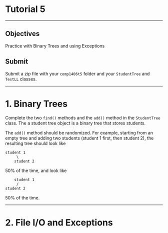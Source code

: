 # Tutorial 5
---

## Objectives  
Practice with Binary Trees and using Exceptions 


## Submit

Submit a zip file with your `comp1406t5` folder and your `StudentTree` and `TestLL` classes. 

---


# 1. Binary Trees 

Complete the two `find()` methods and the `add()` method in the `StudentTree` class. The a student tree object is a binary tree that stores students. 

The `add()` method should be randomized. For example, starting from an empty tree and adding two students (student 1 first, then student 2), the resulting tree should look like

```
student 1
     \
    student 2
```

50% of the time, and look like 

```
    student 1
     /
student 2 
```

50% of the time.



---

# 2. File I/O and Exceptions 


